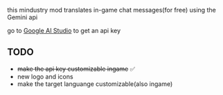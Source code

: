 this mindustry mod translates in-game chat messages(for free) using the Gemini api

go to [Google AI Studio](https://aistudio.google.com/app/apikey) to get an api key




## TODO
*   ~~make the api key customizable ingame~~ ✅
*   new logo and icons
*   make the target languange customizable(also ingame)
